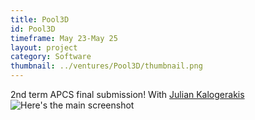 ```yaml
---
title: Pool3D
id: Pool3D
timeframe: May 23-May 25
layout: project
category: Software
thumbnail: ../ventures/Pool3D/thumbnail.png
---
```


2nd term APCS final submission! With [Julian Kalogerakis](https://github.com/juliankal)
![Here's the main screenshot](../ventures/Pool3D/main.png)
